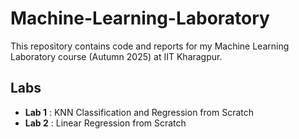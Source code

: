 # Machine-Learning-Laboratory  
This repository contains code and reports for my Machine Learning Laboratory course (Autumn 2025) at IIT Kharagpur.  
## Labs
- **Lab 1** : KNN Classification and Regression from Scratch
- **Lab 2** : Linear Regression from Scratch 
